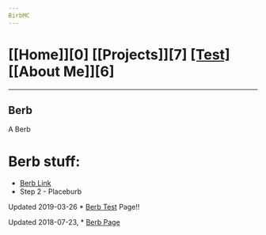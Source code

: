 ```yaml
---
BirbMC
---
```

# [[Home]][0] [[Projects]][7] [[Test]][1] [[About Me]][6]
---

Berb
---
A Berb
# Berb stuff:
* [Berb Link][2]
* Step 2 - Placeburb

Updated 2019-03-26  * [Berb Test][1] Page!!

Updated 2018-07-23, * [Berb Page][2]


[1]: /test/
[2]: /bird/
